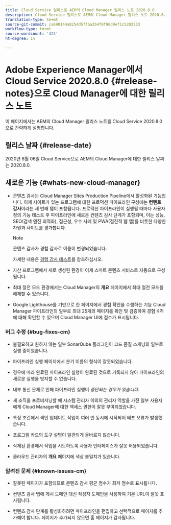 ```yaml
---
title: Cloud Service 릴리스로 AEM의 Cloud Manager 릴리스 노트 2020.8.0
description: Cloud Service 릴리스로 AEM의 Cloud Manager 릴리스 노트 2020.8.0
translation-type: tm+mt
source-git-commit: ca690144a8254d5ffba354f0f96d9ef1c5202533
workflow-type: tm+mt
source-wordcount: '423'
ht-degree: 1%

---
```



# Adobe Experience Manager에서 Cloud Service 2020.8.0 {#release-notes}으로 Cloud Manager에 대한 릴리스 노트

이 페이지에서는 AEM의 Cloud Manager 릴리스 노트를 Cloud Service 2020.8.0으로 간략하게 설명합니다.

## 릴리스 날짜 {#release-date}

2020년 8월 06일 Cloud Service으로 AEM의 Cloud Manager에 대한 릴리스 날짜는 2020.8.0.

## 새로운 기능 {#whats-new-cloud-manager}

* 콘텐츠 감사는 Cloud Manager Sites Production Pipeline에서 활성화된 기능입니다. 이제 사이트가 있는 프로그램에 대한 프로덕션 파이프라인 구성에는 **컨텐트 감사**&#x200B;이라는 세 번째 탭이 포함됩니다. 프로덕션 파이프라인이 실행될 때마다 사용자 정의 기능 테스트 후 파이프라인에 새로운 컨텐츠 감사 단계가 포함되며, 이는 성능, SEO(검색 엔진 최적화), 접근성, 우수 사례 및 PWA(점진적 웹 앱)를 비롯한 다양한 차원과 사이트를 평가합니다.


   >[!NOTE]
   >콘텐츠 감사가 경험 감사로 이름이 변경되었습니다.

   자세한 내용은 [경험 감사 테스트](/help/implementing/cloud-manager/experience-audit-testing.md)를 참조하십시오.

* 자산 프로그램에서 새로 생성된 환경이 이제 스마트 콘텐츠 서비스로 자동으로 구성됩니다.

* 최대 절전 모드 환경에서는 Cloud Manager의 **개요** 페이지에서 최대 절전 모드를 해제할 수 있습니다.

* Google Lighthouse를 기반으로 한 페이지에서 경험 확인을 수행하는 기능 Cloud Manager 파이프라인의 일부로 최대 25개의 페이지를 확인 및 검증하여 경험 KPI에 대해 확인할 수 있으며 Cloud Manager UI에 점수가 표시됩니다.

### 버그 수정 {#bug-fixes-cm}

* 불필요하고 원하지 않는 일부 SonarQube 플러그인이 코드 품질 스캐닝의 일부로 실행 중이었습니다.

* 파이프라인 실행 페이지에서 분기 이름의 형식이 잘못되었습니다.

* 경우에 따라 완료된 파이프라인 실행이 완료된 것으로 기록되지 않아 파이프라인의 새로운 실행을 방지할 수 없습니다.

* 내부 통신 문제로 인해 파이프라인 실행이 *중단되는 경우가 있습니다.*

* 새 조직을 프로비저닝할 때 시스템 관리자 이외의 관리자 역할을 가진 일부 사용자에게 Cloud Manager에 대한 액세스 권한이 잘못 부여되었습니다.

* 특정 조건에서 색인 업데이트 작업이 여러 번 동시에 시작되어 배포 오류가 발생했습니다.

* 프로그램 카드의 도구 설명이 일관되게 올바르지 않습니다.

* 삭제된 환경에서 작업을 시도하도록 사용자 인터페이스가 잘못 허용되었습니다.

* 클라우드 관리자의 **개요** 페이지에 색상 불일치가 있습니다.

### 알려진 문제 {#known-issues-cm}

* 잘못된 페이지가 포함되므로 콘텐츠 감사 평균 점수가 최저 점수로 표시됩니다.

* 컨텐츠 감사 탭에 게시 도메인 대신 작성자 도메인을 사용하여 기본 URL이 잘못 표시됩니다.

* 컨텐츠 감사 단계를 활성화하려면 파이프라인을 편집하고 선택적으로 페이지를 추가해야 합니다. 페이지가 추가되지 않으면 홈 페이지가 감사됩니다.
